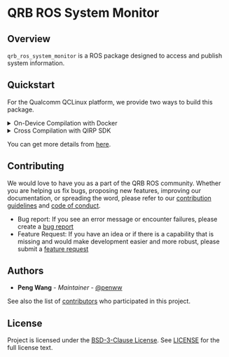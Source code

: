 # QRB ROS System Monitor

## Overview

`qrb_ros_system_monitor` is a ROS package designed to access and publish system information.

## Quickstart

For the Qualcomm QCLinux platform, we provide two ways to build this package.

<details>
<summary>On-Device Compilation with Docker</summary>

1. Set up the QCLinux Docker environment following the [QRB ROS Docker Setup](https://github.com/qualcomm-qrb-ros/qrb_ros_docker?tab=readme-ov-file#quickstart).

2. Clone and build the source code:

    ```bash
    cd ~/qrb_ros_ws/src/qrb_ros_docker/scripts && \
    bash docker_run.sh

    git clone https://github.com/qualcomm-qrb-ros/qrb_ros_system_monitor.git
    colcon build
    ```

3. Run ROS node

   ```bash
   source install/setup.bash
   ros2 run qrb_ros_system_monitor qrb_ros_system_monitor
   ```

</details>

<details><summary>Cross Compilation with QIRP SDK</summary>

1. Set up the QIRP SDK environment: Refer to [QRB ROS Documents: Getting Started](https://qualcomm-qrb-ros.github.io/main/getting_started/environment_setup.html).

2. Create a workspace and clone the source code:

    ```bash
    mkdir -p <qirp_decompressed_workspace>/qirp-sdk/ros_ws
    cd <qirp_decompressed_workspace>/qirp-sdk/ros_ws

    git clone https://github.com/qualcomm-qrb-ros/qrb_ros_system_monitor.git
    ```

3. Build the source code with QIRP SDK:

    ```bash
    colcon build --merge-install --cmake-args \
      -DPYTHON_EXECUTABLE=${OECORE_NATIVE_SYSROOT}/usr/bin/python3 \
      -DPython3_NumPy_INCLUDE_DIR=${OECORE_NATIVE_SYSROOT}/usr/lib/python3.12/site-packages/numpy/core/include \
      -DPYTHON_SOABI=cpython-312-aarch64-linux-gnu \
      -DCMAKE_MAKE_PROGRAM=/usr/bin/make \
      -DCMAKE_LIBRARY_PATH=${OECORE_TARGET_SYSROOT}/usr/lib \
      -DBUILD_TESTING=OFF
    ```

4. Install ROS package to device

   ```bash
   cd install
   tar czvf qrb_ros_system_monitor.tar.gz include lib share
   scp qrb_ros_system_monitor.tar.gz root@[ip-addr]:~
   ssh root@[ip-addr]
   (ssh) mount -o remount,rw /usr
   (ssh) tar --no-same-owner -zxf ~/qrb_ros_system_monitor.tar.gz -C /usr/
   ```

6. Login to device and run

   ```bash
   ssh root@[ip-addr]
   (ssh) source /usr/bin/ros_setup.bash
   (ssh) ros2 run qrb_ros_system_monitor qrb_ros_system_monitor
   ```

</details>


You can get more details from [here](https://qualcomm-qrb-ros.github.io/main/index.html).

## Contributing

We would love to have you as a part of the QRB ROS community. Whether you are helping us fix bugs, proposing new features, improving our documentation, or spreading the word, please refer to our [contribution guidelines](./CONTRIBUTING.md) and [code of conduct](./CODE_OF_CONDUCT.md).

- Bug report: If you see an error message or encounter failures, please create a [bug report](../../issues)
- Feature Request: If you have an idea or if there is a capability that is missing and would make development easier and more robust, please submit a [feature request](../../issues)

## Authors

* **Peng Wang** - *Maintainer* - [@penww](https://github.com/penww)

See also the list of [contributors](https://github.com/qualcomm-qrb-ros/qrb_ros_system_monitor/graphs/contributors) who participated in this project.


## License

Project is licensed under the [BSD-3-Clause License](https://spdx.org/licenses/BSD-3-Clause.html). See [LICENSE](./LICENSE) for the full license text.
